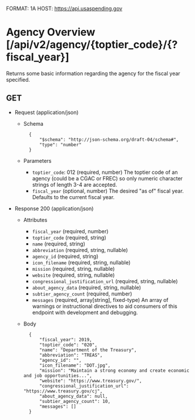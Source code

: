 FORMAT: 1A
HOST: https://api.usaspending.gov

# Agency Overview [/api/v2/agency/{toptier_code}/{?fiscal_year}]

Returns some basic information regarding the agency for the fiscal year specified.

## GET

+ Request (application/json)
    + Schema

            {
                "$schema": "http://json-schema.org/draft-04/schema#",
                "type": "number"
            }
    + Parameters
        + `toptier_code`: 012 (required, number)
            The toptier code of an agency (could be a CGAC or FREC) so only numeric character strings of length 3-4 are accepted.
        + `fiscal_year` (optional, number)
            The desired "as of" fiscal year. Defaults to the current fiscal year.

+ Response 200 (application/json)
    + Attributes
        + `fiscal_year` (required, number)
        + `toptier_code` (required, string)
        + `name` (required, string)
        + `abbreviation` (required, string, nullable)
        + `agency_id` (required, string)
        + `icon_filename` (required, string, nullable)
        + `mission` (required, string, nullable)
        + `website` (required, string, nullable)
        + `congressional_justification_url` (required, string, nullable)
        + `about_agency_data` (required, string, nullable)
        + `subtier_agency_count` (required, number)
        + `messages` (required, array[string], fixed-type)
            An array of warnings or instructional directives to aid consumers of this endpoint with development and debugging.

    + Body

            {
                "fiscal_year": 2019,
                "toptier_code": "020",
                "name": "Department of the Treasury",
                "abbreviation": "TREAS",
                "agency_id": "",
                "icon_filename": "DOT.jpg",
                "mission": "Maintain a strong economy and create economic and job opportunities...",
                "website": "https://www.treasury.gov/",
                "congressional_justification_url": "https://www.treasury.gov/cj",
                "about_agency_data": null,
                "subtier_agency_count": 10,
                "messages": []
            }
